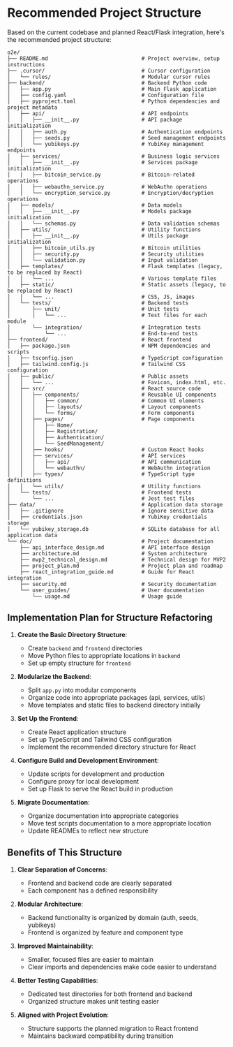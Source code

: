 # Recommended Project Structure

Based on the current codebase and planned React/Flask integration, here's the recommended project structure:

```
o2e/
├── README.md                              # Project overview, setup instructions
├── .cursor/                               # Cursor configuration
│   └── rules/                             # Modular cursor rules
├── backend/                               # Backend Python code
│   ├── app.py                             # Main Flask application
│   ├── config.yaml                        # Configuration file
│   ├── pyproject.toml                     # Python dependencies and project metadata
│   ├── api/                               # API endpoints
│   │   ├── __init__.py                    # API package initialization
│   │   ├── auth.py                        # Authentication endpoints
│   │   ├── seeds.py                       # Seed management endpoints
│   │   └── yubikeys.py                    # YubiKey management endpoints
│   ├── services/                          # Business logic services
│   │   ├── __init__.py                    # Services package initialization
│   │   ├── bitcoin_service.py             # Bitcoin-related operations
│   │   ├── webauthn_service.py            # WebAuthn operations
│   │   └── encryption_service.py          # Encryption/decryption operations
│   ├── models/                            # Data models
│   │   ├── __init__.py                    # Models package initialization
│   │   └── schemas.py                     # Data validation schemas
│   ├── utils/                             # Utility functions
│   │   ├── __init__.py                    # Utils package initialization
│   │   ├── bitcoin_utils.py               # Bitcoin utilities
│   │   ├── security.py                    # Security utilities
│   │   └── validation.py                  # Input validation
│   ├── templates/                         # Flask templates (legacy, to be replaced by React)
│   │   └── ...                            # Various template files
│   ├── static/                            # Static assets (legacy, to be replaced by React)
│   │   └── ...                            # CSS, JS, images
│   └── tests/                             # Backend tests
│       ├── unit/                          # Unit tests
│       │   └── ...                        # Test files for each module
│       └── integration/                   # Integration tests
│           └── ...                        # End-to-end tests
├── frontend/                              # React frontend
│   ├── package.json                       # NPM dependencies and scripts
│   ├── tsconfig.json                      # TypeScript configuration
│   ├── tailwind.config.js                 # Tailwind CSS configuration
│   ├── public/                            # Public assets
│   │   └── ...                            # Favicon, index.html, etc.
│   ├── src/                               # React source code
│   │   ├── components/                    # Reusable UI components
│   │   │   ├── common/                    # Common UI elements
│   │   │   ├── layouts/                   # Layout components
│   │   │   └── forms/                     # Form components
│   │   ├── pages/                         # Page components
│   │   │   ├── Home/
│   │   │   ├── Registration/
│   │   │   ├── Authentication/
│   │   │   └── SeedManagement/
│   │   ├── hooks/                         # Custom React hooks
│   │   ├── services/                      # API services
│   │   │   ├── api/                       # API communication
│   │   │   └── webauthn/                  # WebAuthn integration
│   │   ├── types/                         # TypeScript type definitions
│   │   └── utils/                         # Utility functions
│   └── tests/                             # Frontend tests
│       └── ...                            # Jest test files
├── data/                                  # Application data storage
│   ├── .gitignore                         # Ignore sensitive data
│   ├── credentials.json                   # YubiKey credentials storage
│   └── yubikey_storage.db                 # SQLite database for all application data
└── doc/                                   # Project documentation
    ├── api_interface_design.md            # API interface design
    ├── architecture.md                    # System architecture
    ├── mvp2_technical_design.md           # Technical design for MVP2
    ├── project_plan.md                    # Project plan and roadmap
    ├── react_integration_guide.md         # Guide for React integration
    ├── security.md                        # Security documentation
    └── user_guides/                       # User documentation
        └── usage.md                       # Usage guide
```

## Implementation Plan for Structure Refactoring

1. **Create the Basic Directory Structure**:
   - Create `backend` and `frontend` directories
   - Move Python files to appropriate locations in `backend`
   - Set up empty structure for `frontend`

2. **Modularize the Backend**:
   - Split `app.py` into modular components
   - Organize code into appropriate packages (api, services, utils)
   - Move templates and static files to backend directory initially

3. **Set Up the Frontend**:
   - Create React application structure
   - Set up TypeScript and Tailwind CSS configuration
   - Implement the recommended directory structure for React

4. **Configure Build and Development Environment**:
   - Update scripts for development and production
   - Configure proxy for local development
   - Set up Flask to serve the React build in production

5. **Migrate Documentation**:
   - Organize documentation into appropriate categories
   - Move test scripts documentation to a more appropriate location
   - Update READMEs to reflect new structure

## Benefits of This Structure

1. **Clear Separation of Concerns**:
   - Frontend and backend code are clearly separated
   - Each component has a defined responsibility

2. **Modular Architecture**:
   - Backend functionality is organized by domain (auth, seeds, yubikeys)
   - Frontend is organized by feature and component type

3. **Improved Maintainability**:
   - Smaller, focused files are easier to maintain
   - Clear imports and dependencies make code easier to understand

4. **Better Testing Capabilities**:
   - Dedicated test directories for both frontend and backend
   - Organized structure makes unit testing easier

5. **Aligned with Project Evolution**:
   - Structure supports the planned migration to React frontend
   - Maintains backward compatibility during transition 